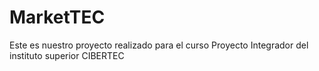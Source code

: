 # MarketTEC
Este es nuestro proyecto realizado para el curso Proyecto Integrador del instituto superior CIBERTEC
